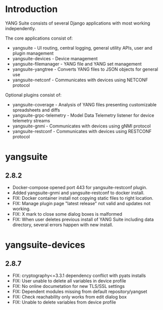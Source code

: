 
Introduction
============

YANG Suite consists of several Django applications with most working independently.

The core applications consist of:

- yangsuite - UI routing, central logging, general utility APIs, user and plugin management
- yangsuite-devices - Device management
- yangsuite-filemanager - YANG file and YANG set management
- yangsuite-yangtree - Converts YANG files to JSON objects for general use
- yangsuite-netconf - Communicates with devices using NETCONF protocol

Optional plugins consist of:

- yangsuite-coverage - Analysis of YANG files presenting customizable spreadsheets and diffs
- yangsuite-grpc-telemetry - Model Data Telemetry listener for device telemetry streams
- yangsuite-gnmi - Communicates with devices using gNMI protocol
- yangsuite-restconf - Communicates with devices using RESTCONF protocol

yangsuite
=========

2.8.2
-----

- Docker-compose opened port 443 for yangsuite-restconf plugin.
- Added yangsuite-gnmi and yangsuite-restconf to docker install.
- FIX: Docker container install not copying static files to right location.
- FIX: Manage plugin page "latest release" not valid and updates not working.
- FIX: X mark to close some dialog boxes is malformed
- FIX: When user deletes previous install of YANG Suite including data directory, several errors happen with new install.

yangsuite-devices
=================

2.8.7
-----

- FIX: cryptography<=3.3.1 dependency conflict with pyats installs
- FIX: User unable to delete all variables in device profile
- FIX: No online documetation for new TLS/SSL settings
- FIX: Dependent modules missing from default repository/yangset
- FIX: Check reachability only works from edit dialog box
- FIX: Unable to delete variables from device profile
